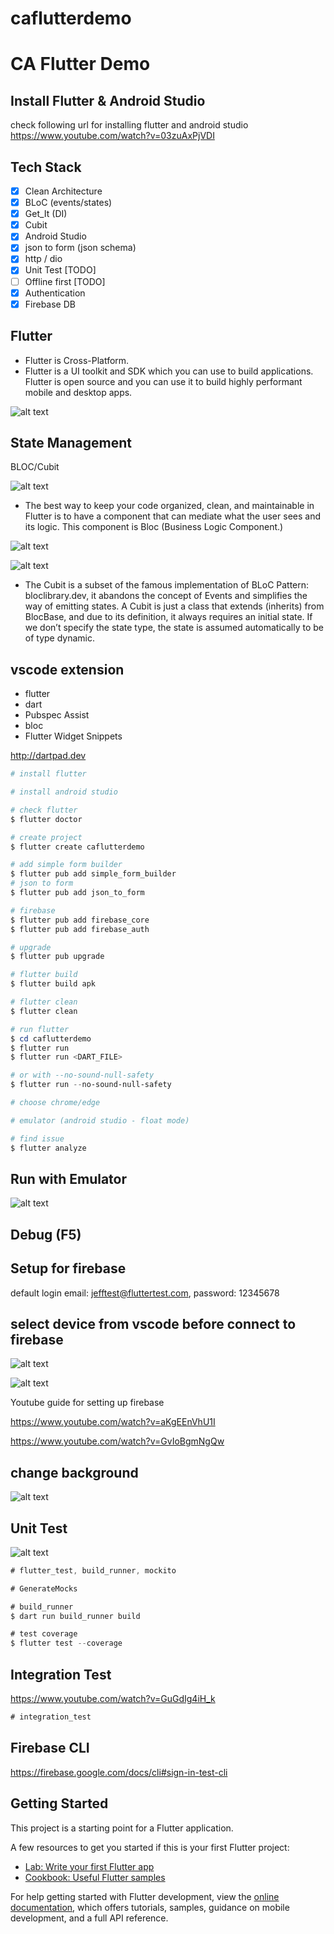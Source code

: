 # caflutterdemo

# CA Flutter Demo

## Install Flutter & Android Studio

check following url for installing flutter and android studio
https://www.youtube.com/watch?v=03zuAxPjVDI

## Tech Stack

- [x] Clean Architecture
- [x] BLoC (events/states)
- [x] Get_It (DI)
- [x] Cubit
- [x] Android Studio
- [x] json to form (json schema)
- [x] http / dio
- [x] Unit Test [TODO]
- [ ] Offline first [TODO]
- [x] Authentication
- [x] Firebase DB

## Flutter

- Flutter is Cross-Platform.
- Flutter is a UI toolkit and SDK which you can use to build applications. Flutter is open source and you can use it to build highly performant mobile and desktop apps.

![alt text](./doc/flutter-architecture.png)

## State Management

BLOC/Cubit

![alt text](./doc/bloc-cubit.webp)

- The best way to keep your code organized, clean, and maintainable in Flutter is to have a component that can mediate what the user sees and its logic. This component is Bloc (Business Logic Component.)

![alt text](./doc/cubit1.png)

![alt text](./doc/cubit2.png)

- The Cubit is a subset of the famous implementation of BLoC Pattern: bloclibrary.dev, it abandons the concept of Events and simplifies the way of emitting states. A Cubit is just a class that extends (inherits) from BlocBase, and due to its definition, it always requires an initial state. If we don’t specify the state type, the state is assumed automatically to be of type dynamic.

## vscode extension

- flutter
- dart
- Pubspec Assist
- bloc
- Flutter Widget Snippets

http://dartpad.dev

```powershell
# install flutter

# install android studio

# check flutter
$ flutter doctor

# create project
$ flutter create caflutterdemo

# add simple form builder
$ flutter pub add simple_form_builder
# json to form
$ flutter pub add json_to_form

# firebase
$ flutter pub add firebase_core
$ flutter pub add firebase_auth

# upgrade
$ flutter pub upgrade

# flutter build
$ flutter build apk

# flutter clean
$ flutter clean

# run flutter
$ cd caflutterdemo
$ flutter run
$ flutter run <DART_FILE>

# or with --no-sound-null-safety
$ flutter run --no-sound-null-safety

# choose chrome/edge

# emulator (android studio - float mode)

# find issue
$ flutter analyze
```

## Run with Emulator

![alt text](./doc/ca-flutter-demo.gif)

## Debug (F5)

## Setup for firebase

default login email: jefftest@fluttertest.com, password: 12345678

## select device from vscode before connect to firebase

![alt text](./doc/firebase.jpg)

![alt text](./doc/ca-flutter-auth.gif)

Youtube guide for setting up firebase

https://www.youtube.com/watch?v=aKgEEnVhU1I

https://www.youtube.com/watch?v=GvIoBgmNgQw

## change background

![alt text](./doc/bg1.jpg)

## Unit Test

![alt text](./doc/ca-flutter-test.gif)

```javascript
# flutter_test, build_runner, mockito

# GenerateMocks

# build_runner
$ dart run build_runner build

# test coverage
$ flutter test --coverage
```

## Integration Test

https://www.youtube.com/watch?v=GuGdIg4iH_k

```javascript
# integration_test

```

## Firebase CLI

https://firebase.google.com/docs/cli#sign-in-test-cli

## Getting Started

This project is a starting point for a Flutter application.

A few resources to get you started if this is your first Flutter project:

- [Lab: Write your first Flutter app](https://docs.flutter.dev/get-started/codelab)
- [Cookbook: Useful Flutter samples](https://docs.flutter.dev/cookbook)

For help getting started with Flutter development, view the
[online documentation](https://docs.flutter.dev/), which offers tutorials,
samples, guidance on mobile development, and a full API reference.
